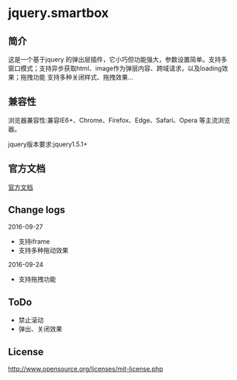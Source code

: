 # jquery.smartbox

## 简介
这是一个基于jquery 的弹出层插件，它小巧但功能强大，参数设置简单。支持多窗口模式；支持异步获取html、image作为弹层内容、跨域请求，以及loading效果；拖拽功能
支持多种关闭样式、拖拽效果...

## 兼容性
浏览器兼容性:兼容IE6+、Chrome、Firefox、Edge、Safari、Opera 等主流浏览器。

jquery版本要求:jquery1.5.1+

## 官方文档
[官方文档](http://smartbox.huangsw.com/cn/introduce.html)

## Change logs
2016-09-27

- 支持iframe
- 支持多种拖动效果

2016-09-24

- 支持拖拽功能

## ToDo

- 禁止滚动
- 弹出、关闭效果



## License
http://www.opensource.org/licenses/mit-license.php

